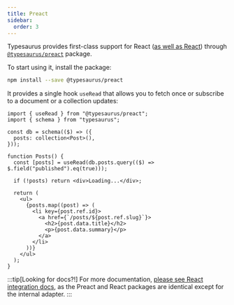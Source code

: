 ```yaml
---
title: Preact
sidebar:
  order: 3
---
```


Typesaurus provides first-class support for React ([as well as React](/integrations/react/)) through [`@typesaurus/preact`](https://www.npmjs.com/package/@typesaurus/preact) package.

To start using it, install the package:

```bash
npm install --save @typesaurus/preact
```

It provides a single hook `useRead` that allows you to fetch once or subscribe to a document or a collection updates:

```tsx
import { useRead } from "@typesaurus/preact";
import { schema } from "typesaurus";

const db = schema(($) => ({
  posts: collection<Post>(),
}));

function Posts() {
  const [posts] = useRead(db.posts.query(($) => $.field("published").eq(true)));

  if (!posts) return <div>Loading...</div>;

  return (
    <ul>
      {posts.map((post) => (
        <li key={post.ref.id}>
          <a href={`/posts/${post.ref.slug}`}>
            <h2>{post.data.title}</h2>
            <p>{post.data.summary}</p>
          </a>
        </li>
      ))}
    </ul>
  );
}
```

:::tip[Looking for docs?!]
For more documentation, [please see React integration docs](/integrations/react/), as the Preact and React packages are identical except for the internal adapter.
:::
